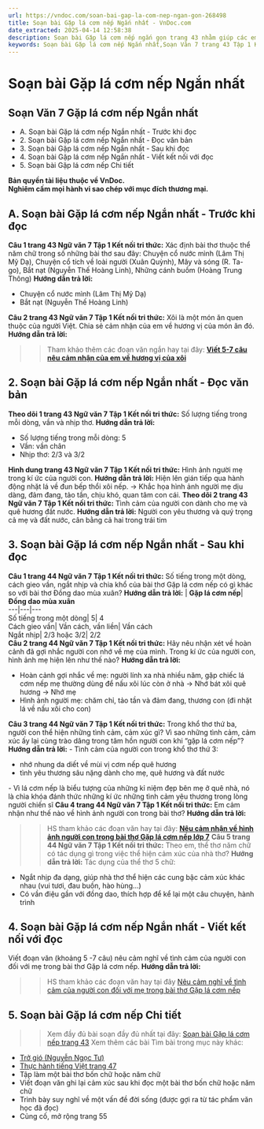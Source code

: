 ```yaml
---
url: https://vndoc.com/soan-bai-gap-la-com-nep-ngan-gon-268498
title: Soạn bài Gặp lá cơm nếp Ngắn nhất - VnDoc.com
date_extracted: 2025-04-14 12:58:38
description: Soạn bài Gặp lá cơm nếp ngắn gọn trang 43 nhằm giúp các em HS đạt kết quả tốt trong quá trình làm bài tập và học tập môn Ngữ văn lớp 7 sách Kết nối tri thức.
keywords: Soạn bài Gặp lá cơm nếp Ngắn nhất,Soạn Văn 7 trang 43 Tập 1 Kết nối tri thức Ngắn nhất,Soạn Văn 7 Gặp lá cơm nếp Ngắn nhất,Soạn bài Gặp lá cơm nếp ngắn gọn,Gặp lá cơm nếp,Soạn bài Gặp lá cơm nếp,Gặp lá cơm nếp Thanh Thảo,Soạn bài Gặp lá cơm nếp trang 43,Soạn bài Gặp lá cơm nếp Thanh Thảo,Gặp lá cơm nếp trang 43,Soạn Gặp lá cơm nếp,Soạn văn 7 Gặp lá cơm nếp,Soạn Ngữ văn 7 Gặp lá cơm nếp,Soạn bài Gặp lá cơm nếp lớp 7,Soạn Gặp lá cơm nếp lớp 7
---
```


# Soạn bài Gặp lá cơm nếp Ngắn nhất
## **Soạn Văn 7 Gặp lá cơm nếp Ngắn nhất**
  * A. Soạn bài Gặp lá cơm nếp Ngắn nhất - Trước khi đọc
  * 2\. Soạn bài Gặp lá cơm nếp Ngắn nhất - Đọc văn bản 
  * 3\. Soạn bài Gặp lá cơm nếp Ngắn nhất - Sau khi đọc 
  * 4\. Soạn bài Gặp lá cơm nếp Ngắn nhất - Viết kết nối với đọc
  * 5\. Soạn bài Gặp lá cơm nếp Chi tiết 

**Bản quyền tài liệu thuộc về VnDoc.  
Nghiêm cấm mọi hành vi sao chép với mục đích thương mại.**
## **A. Soạn bài Gặp lá cơm nếp Ngắn nhất - Trước khi đọc**
**Câu 1 trang 43 Ngữ văn 7 Tập 1 Kết nối tri thức:** Xác định bài thơ thuộc thể năm chữ trong số những bài thơ sau đây: Chuyện cổ nước mình \(Lâm Thị Mỹ Dạ\), Chuyện cổ tích về loài người \(Xuân Quỳnh\), Mây và sóng \(R. Ta-go\), Bắt nạt \(Nguyễn Thế Hoàng Linh\), Những cánh buồm \(Hoàng Trung Thông\)
**Hướng dẫn trả lời:**
  * Chuyện cổ nước mình \(Lâm Thị Mỹ Dạ\)
  * Bắt nạt \(Nguyễn Thế Hoàng Linh\)

**Câu 2 trang 43 Ngữ văn 7 Tập 1 Kết nối tri thức:** Xôi là một món ăn quen thuộc của người Việt. Chia sẻ cảm nhận của em về hương vị của món ăn đó.
**Hướng dẫn trả lời:**
>> Tham khảo thêm các đoạn văn ngắn hay tại đây: **[Viết 5-7 câu nêu cảm nhận của em về hương vị của xôi](<https://vndoc.com/chia-se-cam-nhan-cua-em-ve-huong-vi-cua-xoi-274065>)**
## **2\. Soạn bài Gặp lá cơm nếp Ngắn nhất - Đọc văn bản**
**Theo dõi 1 trang 43 Ngữ văn 7 Tập 1 Kết nối tri thức:** Số lượng tiếng trong mỗi dòng, vần và nhịp thơ.
**Hướng dẫn trả lời:**
  * Số lượng tiếng trong mỗi dòng: 5
  * Vần: vần chân
  * Nhịp thơ: 2/3 và 3/2

**Hình dung trang 43 Ngữ văn 7 Tập 1 Kết nối tri thức:** Hình ảnh người mẹ trong kí ức của người con.
**Hướng dẫn trả lời:**
Hiện lên gián tiếp qua hành động nhặt lá về đun bếp thổi xôi nếp.
→ Khắc họa hình ảnh người mẹ dịu dàng, đảm đang, tảo tần, chịu khó, quan tâm con cái.
**Theo dõi 2 trang 43 Ngữ văn 7 Tập 1 Kết nối tri thức:** Tình cảm của người con dành cho mẹ và quê hương đất nước.
**Hướng dẫn trả lời:**
Người con yêu thương và quý trọng cả mẹ và đất nước, cân bằng cả hai trong trái tim
## **3\. Soạn bài Gặp lá cơm nếp Ngắn nhất - Sau khi đọc**
**Câu 1 trang 44 Ngữ văn 7 Tập 1 Kết nối tri thức:** Số tiếng trong một dòng, cách gieo vần, ngắt nhịp và chia khổ của bài thơ Gặp lá cơm nếp có gì khác so với bài thơ Đồng dao mùa xuân?
**Hướng dẫn trả lời:**
| **Gặp lá cơm nếp**| **Đồng dao mùa xuân**  
---|---|---  
Số tiếng trong một dòng| 5| 4  
Cách gieo vần| Vần cách, vần liền| Vần cách  
Ngắt nhịp| 2/3 hoặc 3/2| 2/2  
**Câu 2 trang 44 Ngữ văn 7 Tập 1 Kết nối tri thức:** Hãy nêu nhận xét về hoàn cảnh đã gợi nhắc người con nhớ về mẹ của mình. Trong kí ức của người con, hình ảnh mẹ hiện lên như thế nào?
**Hướng dẫn trả lời:**
  * Hoàn cảnh gợi nhắc về mẹ: người lính xa nhà nhiều năm, gặp chiếc lá cơm nếp mẹ thường dùng để nấu xôi lúc còn ở nhà → Nhớ bát xôi quê hương → Nhớ mẹ
  * Hình ảnh người mẹ: chăm chỉ, tảo tần và đảm đang, thương con \(đi nhặt lá về nấu xôi cho con\)

**Câu 3 trang 44 Ngữ văn 7 Tập 1 Kết nối tri thức:** Trong khổ thơ thứ ba, người con thể hiện những tình cảm, cảm xúc gì? Vì sao những tình cảm, cảm xúc ấy lại cùng trào dâng trong tâm hồn người con khi “gặp lá cơm nếp”?
**Hướng dẫn trả lời:**
\- Tình cảm của người con trong khổ thơ thứ 3:
  * nhớ nhung da diết về mùi vị cơm nếp quê hương
  * tình yêu thương sâu nặng dành cho mẹ, quê hương và đất nước

\- Vì lá cơm nếp là biểu tượng của những kỉ niệm đẹp bên mẹ ở quê nhà, nó là chìa khóa đánh thức những kí ức những tình cảm yêu thương trong lòng người chiến sĩ
**Câu 4 trang 44 Ngữ văn 7 Tập 1 Kết nối tri thức:** Em cảm nhận như thế nào về hình ảnh người con trong bài thơ?
**Hướng dẫn trả lời:**
>> HS tham khảo các đoạn văn hay tại đây: **[Nêu cảm nhận về hình ảnh người con trong bài thơ Gặp lá cơm nếp lớp 7](<https://vndoc.com/em-cam-nhan-nhu-the-nao-ve-hinh-anh-nguoi-con-trong-bai-tho-gap-la-com-nep-277154>)**
**Câu 5 trang 44 Ngữ văn 7 Tập 1 Kết nối tri thức:** Theo em, thể thơ năm chữ có tác dụng gì trong việc thể hiện cảm xúc của nhà thơ?
**Hướng dẫn trả lời:**
Tác dụng của thể thơ 5 chữ:
  * Ngắt nhịp đa dạng, giúp nhà thơ thể hiện các cung bậc cảm xúc khác nhau \(vui tươi, đau buồn, hào hùng...\)
  * Có vần điệu gần với đồng dao, thích hợp để kể lại một câu chuyện, hành trình

## **4\. Soạn bài Gặp lá cơm nếp Ngắn nhất - Viết kết nối với đọc**
Viết đoạn văn \(khoảng 5 -7 câu\) nêu cảm nghĩ về tình cảm của người con đối với mẹ trong bài thơ Gặp lá cơm nếp.
**Hướng dẫn trả lời:**
>> HS tham khảo các đoạn văn hay tại đây [Nêu cảm nghĩ về tình cảm của người con đối với mẹ trong bài thơ Gặp lá cơm nếp](<https://vndoc.com/neu-cam-nghi-ve-tinh-cam-cua-nguoi-con-doi-voi-me-trong-bai-tho-gap-la-com-nep-274066>)
## **5\. Soạn bài Gặp lá cơm nếp Chi tiết**
>> Xem đầy đủ bài soạn đầy đủ nhất tại đây: [Soạn bài Gặp lá cơm nếp trang 43](<https://vndoc.com/soan-bai-gap-la-com-nep-trang-43-268493>)
Xem thêm các bài Tìm bài trong mục này khác:
  * [Trở gió \(Nguyễn Ngọc Tư\)](</soan-bai-tro-gio-ngan-gon-268527>)
  * [Thực hành tiếng Việt trang 47](</soan-van-7-trang-47-tap-1-ket-noi-tri-thuc-ngan-nhat-329130>)
  * Tập làm một bài thơ bốn chữ hoặc năm chữ
  * Viết đoạn văn ghi lại cảm xúc sau khi đọc một bài thơ bốn chữ hoặc năm chữ
  * Trình bày suy nghĩ về một vấn đề đời sống \(được gợi ra từ tác phẩm văn học đã đọc\)
  * Củng cố, mở rộng trang 55

